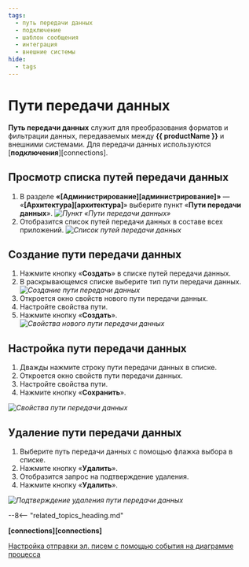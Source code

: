 ```yaml
---
tags:
  - путь передачи данных
  - подключение
  - шаблон сообщения
  - интеграция
  - внешние системы
hide:
  - tags
---
```


# Пути передачи данных

**Путь передачи данных** служит для преобразования форматов и фильтрации данных, передаваемых между **{{ productName }}** и внешними системами.
Для передачи данных используются [**подключения**][connections].

## Просмотр списка путей передачи данных

1. В разделе **«[Администрирование][администрирование]»** — «**[Архитектура][архитектура]**» выберите пункт «**Пути передачи данных**».
*![Пункт «Пути передачи данных»](communication_routes_button.png)*
2. Отобразится список путей передачи данных в составе всех приложений.
*![Список путей передачи данных](communication_routes_page.png)*

## Создание пути передачи данных

1. Нажмите кнопку «**Создать**» в списке путей передачи данных.
2. В раскрывающемся списке выберите тип пути передачи данных.
*![Создание пути передачи данных](communication_routes_create.png)*
3. Откроется окно свойств нового пути передачи данных.
4. Настройте свойства пути.
5. Нажмите кнопку «**Создать**».
*![Свойства нового пути передачи данных](communication_routes_create_properties.png)*

## Настройка пути передачи данных

1. Дважды нажмите строку пути передачи данных в списке.
2. Откроется окно свойств пути передачи данных.
3. Настройте свойства пути.
4. Нажмите кнопку «**Сохранить**».

*![Свойства пути передачи данных](communication_routes_properties.png)*

## Удаление пути передачи данных

1. Выберите путь передачи данных с помощью флажка выбора в списке.
2. Нажмите кнопку «**Удалить**».
3. Отобразится запрос на подтверждение удаления.
4. Нажмите кнопку «**Удалить**».

*![Подтверждение удаления пути передачи данных](communication_routes_delete.png)*

--8<-- "related_topics_heading.md"

**[connections][connections]**

[Настройка отправки эл. писем с помощью события на диаграмме процесса](outgoing_email_configure.md)
